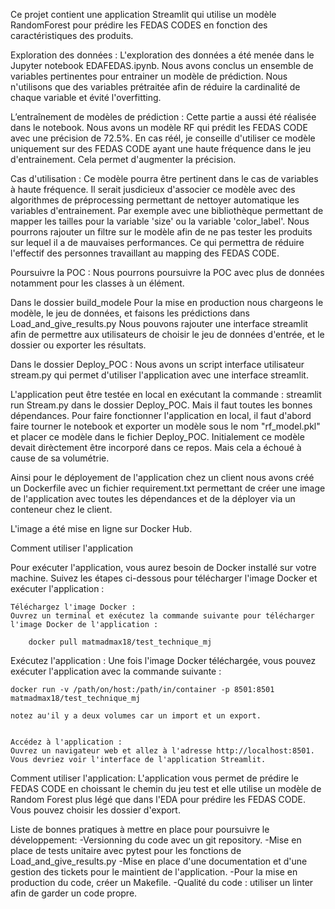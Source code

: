 Ce projet contient une application Streamlit qui utilise un modèle RandomForest pour prédire les FEDAS CODES en fonction des caractéristiques des produits. 

Exploration des données : 
L'exploration des données a été menée dans le Jupyter notebook EDAFEDAS.ipynb. Nous avons conclus un ensemble de variables pertinentes pour entrainer un modèle de prédiction. Nous n'utilisons que des variables prétraitée afin de réduire la cardinalité de chaque variable et évité l'overfitting. 

L’entraînement de modèles de prédiction : 
Cette partie a aussi été réalisée dans le notebook. Nous avons un modèle RF qui prédit les FEDAS CODE avec une précision de 72.5%. En cas réél, je conseille d'utiliser ce modèle uniquement sur des FEDAS CODE ayant une haute fréquence dans le jeu d'entrainement. Cela permet d'augmenter la précision. 

Cas d'utilisation : 
Ce modèle pourra être pertinent dans le cas de variables à haute fréquence. Il serait jusdicieux d'associer ce modèle avec des algorithmes de préprocessing permettant de nettoyer automatique les variables d'entrainement. Par exemple avec une bibliothèque permettant de mapper les tailles pour la variable 'size' ou la variable 'color_label'. Nous pourrons rajouter un filtre sur le modèle afin de ne pas tester les produits sur lequel il a de mauvaises performances. Ce qui permettra de réduire l'effectif des personnes travaillant au mapping des FEDAS CODE.

Poursuivre la POC : 
Nous pourrons poursuivre la POC avec plus de données notamment pour les classes à un élément.

Dans le dossier build_modele
Pour la mise en production nous chargeons le modèle, le jeu de données, et faisons les prédictions dans Load_and_give_results.py
Nous pouvons rajouter une interface streamlit afin de permettre aux utilisateurs de choisir le jeu de données d'entrée, et le dossier ou exporter les résultats. 

Dans le dossier Deploy_POC : 
Nous avons un script interface utilisateur stream.py qui permet d'utiliser l'application avec une interface streamlit. 

L'application peut être testée en local en exécutant la commande : 
    streamlit run Stream.py
dans le dossier Deploy_POC. 
Mais il faut toutes les bonnes dépendances. Pour faire fonctionner l'application en local, il faut d'abord faire tourner le notebook et exporter un modèle sous le nom "rf_model.pkl" et placer ce modèle dans le fichier Deploy_POC. Initialement ce modèle devait dirèctement être incorporé dans ce repos. Mais cela a échoué à cause de sa volumétrie. 

Ainsi pour le déployement de l'application chez un client nous avons créé un Dockerfile avec un fichier requirement.txt permettant de créer une image de l'application avec toutes les dépendances et de la déployer via un conteneur chez le client. 

L'image a été mise en ligne sur Docker Hub. 

Comment utiliser l'application

Pour exécuter l'application, vous aurez besoin de Docker installé sur votre machine. Suivez les étapes ci-dessous pour télécharger l'image Docker et exécuter l'application :

    Téléchargez l'image Docker :
    Ouvrez un terminal et exécutez la commande suivante pour télécharger l'image Docker de l'application :

        docker pull matmadmax18/test_technique_mj


Exécutez l'application :
Une fois l'image Docker téléchargée, vous pouvez exécuter l'application avec la commande suivante :

    docker run -v /path/on/host:/path/in/container -p 8501:8501 matmadmax18/test_technique_mj

    notez au'il y a deux volumes car un import et un export. 


    Accédez à l'application :
    Ouvrez un navigateur web et allez à l'adresse http://localhost:8501. Vous devriez voir l'interface de l'application Streamlit.

Comment utiliser l'application:
L'application vous permet de prédire le FEDAS CODE en choissant le chemin du jeu test et elle utilise un modèle de Random Forest plus légé que dans l'EDA pour prédire les FEDAS CODE. Vous pouvez choisir les dossier d'export. 

Liste de bonnes pratiques à mettre en place pour poursuivre le développement: 
-Versionning du code avec un git repository.
-Mise en place de tests unitaire avec pytest pour les fonctions de Load_and_give_results.py
-Mise en place d'une documentation et d'une gestion des tickets pour le maintient de l'application. 
-Pour la mise en production du code, créer un Makefile.
-Qualité du code : utiliser un linter afin de garder un code propre.


